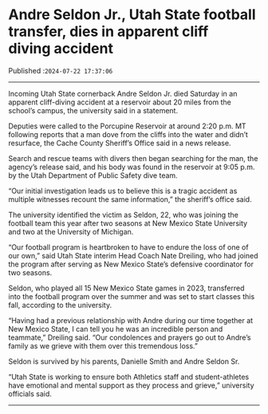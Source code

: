 # Andre Seldon Jr., Utah State football transfer, dies in apparent cliff diving accident

Published :`2024-07-22 17:37:06`

---

Incoming Utah State cornerback Andre Seldon Jr. died Saturday in an apparent cliff-diving accident at a reservoir about 20 miles from the school’s campus, the university said in a statement.

Deputies were called to the Porcupine Reservoir at around 2:20 p.m. MT following reports that a man dove from the cliffs into the water and didn’t resurface, the Cache County Sheriff’s Office said in a news release.

Search and rescue teams with divers then began searching for the man, the agency’s release said, and his body was found in the reservoir at 9:05 p.m. by the Utah Department of Public Safety dive team.

“Our initial investigation leads us to believe this is a tragic accident as multiple witnesses recount the same information,” the sheriff’s office said.

The university identified the victim as Seldon, 22, who was joining the football team this year after two seasons at New Mexico State University and two at the University of Michigan.

“Our football program is heartbroken to have to endure the loss of one of our own,” said Utah State interim Head Coach Nate Dreiling, who had joined the program after serving as New Mexico State’s defensive coordinator for two seasons.

Seldon, who played all 15 New Mexico State games in 2023, transferred into the football program over the summer and was set to start classes this fall, according to the university.

“Having had a previous relationship with Andre during our time together at New Mexico State, I can tell you he was an incredible person and teammate,” Dreiling said. “Our condolences and prayers go out to Andre’s family as we grieve with them over this tremendous loss.”

Seldon is survived by his parents, Danielle Smith and Andre Seldon Sr.

“Utah State is working to ensure both Athletics staff and student-athletes have emotional and mental support as they process and grieve,” university officials said.

---

